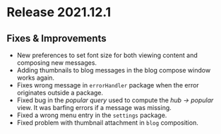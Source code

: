 # Release 2021.12.1

## Fixes & Improvements

* New preferences to set font size for both viewing content and composing new messages.
* Adding thumbnails to blog messages in the blog compose window works again.
* Fixes wrong message in `errorHandler` package when the error originates outside a package.
* Fixed bug in the _popular query_ used to compute the _hub &rarr; popular_ view. It was barfing errors if a message was missing.
* Fixed a wrong menu entry in the `settings` package.
* Fixed problem with thumbnail attachment in `blog` composition.
